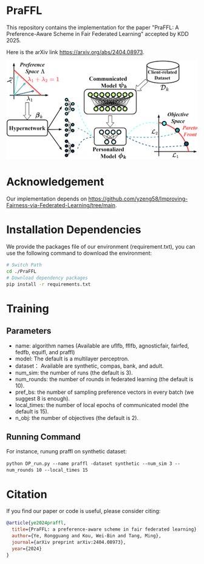 # PraFFL

This repository contains the implementation for the paper "PraFFL: A Preference-Aware Scheme in Fair Federated Learning" accepted by KDD 2025.

Here is the arXiv link https://arxiv.org/abs/2404.08973.

<img src="client.png" alt="client" width="800"/>

# Acknowledgement
Our implementation depends on https://github.com/yzeng58/Improving-Fairness-via-Federated-Learning/tree/main.

# Installation Dependencies
We provide the packages file of our environment (requirement.txt), you can use the following command to download the environment:

```bash
# Switch Path
cd ./PraFFL
# Download dependency packages
pip install -r requirements.txt
```
# Training
## Parameters
- name: algorithm names (Available are uflfb, fflfb, agnosticfair, fairfed, fedfb, equifl, and praffl)
- model: The default is a multilayer perceptron.
- dataset： Available are synthetic, compas, bank, and adult.
- num_sim: the number of runs (the default is 3).
- num_rounds: the number of rounds in federated learning (the default is 10).
- pref_bs: the number of sampling preference vectors in every batch (we suggest 8 is enough).
- local_times: the number of local epochs of communicated model (the default is 15).
- n_obj: the number of objectives (the default is 2).
## Running Command
For instance, runung praffl on synthetic dataset:

`python DP_run.py --name praffl -dataset synthetic --num_sim 3 --num_rounds 10 --local_times 15`
# Citation
If you find our paper or code is useful, please consider citing:

```bibtex
@article{ye2024praffl,
  title={PraFFL: a preference-aware scheme in fair federated learning},
  author={Ye, Rongguang and Kou, Wei-Bin and Tang, Ming},
  journal={arXiv preprint arXiv:2404.08973},
  year={2024}
}
```

